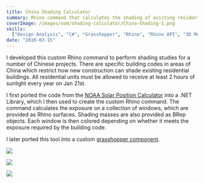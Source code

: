 ```yaml
---
title: China Shading Calculator
summary: Rhino command that calculates the shading of existing residential units by new construction
coverImage: /images/som/shading-calculator/China-Shading-1.png
skills:
  ["Design Analysis", "C#", "Grasshopper", "Rhino", "Rhino API", "3D Modeling"]
date: "2010-03-15"
---
```


I developed this custom Rhino command to perform shading studies for a number of Chinese projects. There are specific building codes in areas of China which restrict how new construction can shade existing residential buildings. All residential units must be allowed to receive at least 2 hours of sunlight every year on Jan 21st.

I first ported the code from the [NOAA Solar Position Calculator](http://www.esrl.noaa.gov/gmd/grad/solcalc/azel.html) into a .NET Library, which I then used to create the custom Rhino command. The command calculates the exposure on a collection of windows, which are provided as Rhino surfaces. Shading masses are also provided as BRep objects. Each window is then colored depending on whether it meets the exposure required by the building code.

I later ported this tool into a custom [grasshopper component](/projects/som/ghx-solar-position).

![](/images/som/shading-calculator/2012-04-11_220400.png)

![](/images/som/shading-calculator/2012-04-11_220202.png)

![](/images/som/shading-calculator/China-Shading-2.png)
